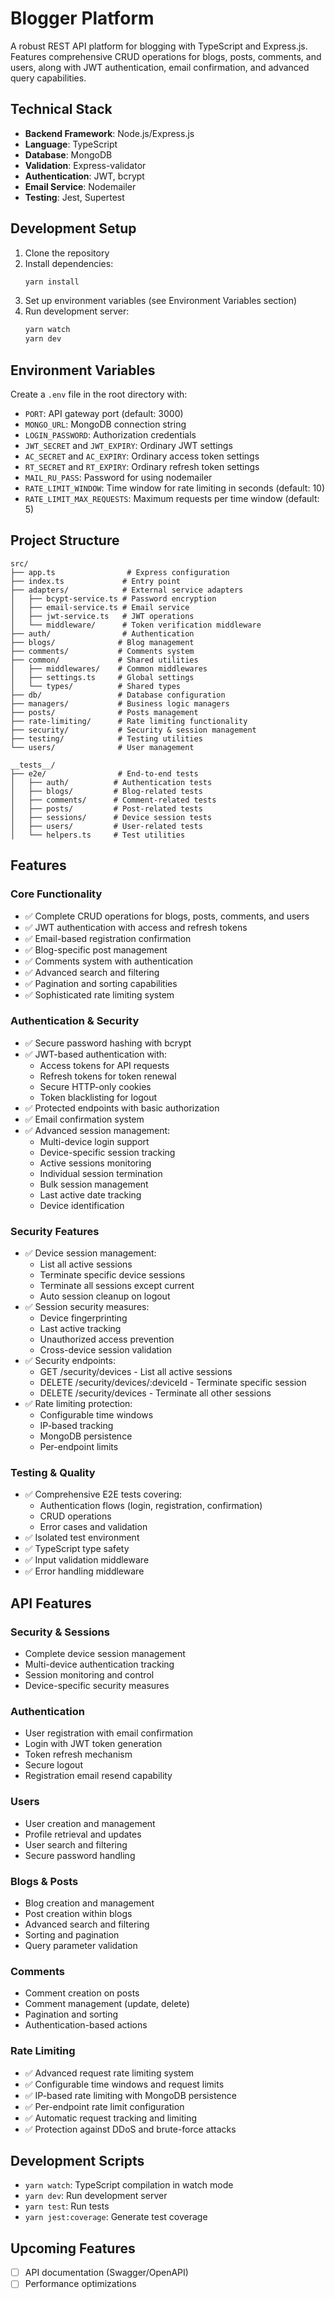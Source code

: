 # Blogger Platform

A robust REST API platform for blogging with TypeScript and Express.js. Features comprehensive CRUD operations for blogs, posts, comments, and users, along with JWT authentication, email confirmation, and advanced query capabilities.

## Technical Stack

- **Backend Framework**: Node.js/Express.js
- **Language**: TypeScript
- **Database**: MongoDB
- **Validation**: Express-validator
- **Authentication**: JWT, bcrypt
- **Email Service**: Nodemailer
- **Testing**: Jest, Supertest

## Development Setup

1. Clone the repository
2. Install dependencies:
   ```bash
   yarn install
   ```
3. Set up environment variables (see Environment Variables section)
4. Run development server:
   ```bash
   yarn watch
   yarn dev
   ```

## Environment Variables

Create a `.env` file in the root directory with:

- `PORT`: API gateway port (default: 3000)
- `MONGO_URL`: MongoDB connection string
- `LOGIN_PASSWORD`: Authorization credentials
- `JWT_SECRET` and `JWT_EXPIRY`: Ordinary JWT settings
- `AC_SECRET` and `AC_EXPIRY`: Ordinary access token settings
- `RT_SECRET` and `RT_EXPIRY`: Ordinary refresh token settings
- `MAIL_RU_PASS`: Password for using nodemailer
- `RATE_LIMIT_WINDOW`: Time window for rate limiting in seconds (default: 10)
- `RATE_LIMIT_MAX_REQUESTS`: Maximum requests per time window (default: 5)

## Project Structure

```
src/
├── app.ts                # Express configuration
├── index.ts             # Entry point
├── adapters/            # External service adapters
│   ├── bcypt-service.ts # Password encryption
│   ├── email-service.ts # Email service
│   ├── jwt-service.ts   # JWT operations
│   └── middleware/      # Token verification middleware
├── auth/                # Authentication
├── blogs/              # Blog management
├── comments/           # Comments system
├── common/             # Shared utilities
│   ├── middlewares/    # Common middlewares
│   ├── settings.ts     # Global settings
│   └── types/          # Shared types
├── db/                 # Database configuration
├── managers/           # Business logic managers
├── posts/              # Posts management
├── rate-limiting/      # Rate limiting functionality
├── security/           # Security & session management
├── testing/            # Testing utilities
└── users/              # User management

__tests__/
├── e2e/                # End-to-end tests
│   ├── auth/          # Authentication tests
│   ├── blogs/         # Blog-related tests
│   ├── comments/      # Comment-related tests
│   ├── posts/         # Post-related tests
│   ├── sessions/      # Device session tests
│   ├── users/         # User-related tests
│   └── helpers.ts     # Test utilities
```

## Features

### Core Functionality

- ✅ Complete CRUD operations for blogs, posts, comments, and users
- ✅ JWT authentication with access and refresh tokens
- ✅ Email-based registration confirmation
- ✅ Blog-specific post management
- ✅ Comments system with authentication
- ✅ Advanced search and filtering
- ✅ Pagination and sorting capabilities
- ✅ Sophisticated rate limiting system

### Authentication & Security

- ✅ Secure password hashing with bcrypt
- ✅ JWT-based authentication with:
  - Access tokens for API requests
  - Refresh tokens for token renewal
  - Secure HTTP-only cookies
  - Token blacklisting for logout
- ✅ Protected endpoints with basic authorization
- ✅ Email confirmation system
- ✅ Advanced session management:
  - Multi-device login support
  - Device-specific session tracking
  - Active sessions monitoring
  - Individual session termination
  - Bulk session management
  - Last active date tracking
  - Device identification

### Security Features

- ✅ Device session management:
  - List all active sessions
  - Terminate specific device sessions
  - Terminate all sessions except current
  - Auto session cleanup on logout
- ✅ Session security measures:
  - Device fingerprinting
  - Last active tracking
  - Unauthorized access prevention
  - Cross-device session validation
- ✅ Security endpoints:
  - GET /security/devices - List all active sessions
  - DELETE /security/devices/:deviceId - Terminate specific session
  - DELETE /security/devices - Terminate all other sessions
- ✅ Rate limiting protection:
  - Configurable time windows
  - IP-based tracking
  - MongoDB persistence
  - Per-endpoint limits

### Testing & Quality

- ✅ Comprehensive E2E tests covering:
  - Authentication flows (login, registration, confirmation)
  - CRUD operations
  - Error cases and validation
- ✅ Isolated test environment
- ✅ TypeScript type safety
- ✅ Input validation middleware
- ✅ Error handling middleware

## API Features

### Security & Sessions

- Complete device session management
- Multi-device authentication tracking
- Session monitoring and control
- Device-specific security measures

### Authentication

- User registration with email confirmation
- Login with JWT token generation
- Token refresh mechanism
- Secure logout
- Registration email resend capability

### Users

- User creation and management
- Profile retrieval and updates
- User search and filtering
- Secure password handling

### Blogs & Posts

- Blog creation and management
- Post creation within blogs
- Advanced search and filtering
- Sorting and pagination
- Query parameter validation

### Comments

- Comment creation on posts
- Comment management (update, delete)
- Pagination and sorting
- Authentication-based actions

### Rate Limiting

- ✅ Advanced request rate limiting system
- ✅ Configurable time windows and request limits
- ✅ IP-based rate limiting with MongoDB persistence
- ✅ Per-endpoint rate limit configuration
- ✅ Automatic request tracking and limiting
- ✅ Protection against DDoS and brute-force attacks

## Development Scripts

- `yarn watch`: TypeScript compilation in watch mode
- `yarn dev`: Run development server
- `yarn test`: Run tests
- `yarn jest:coverage`: Generate test coverage

## Upcoming Features

- [ ] API documentation (Swagger/OpenAPI)
- [ ] Performance optimizations
